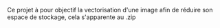 Ce projet à pour objectif la vectorisation d'une image afin de réduire son espace de stockage, cela s'apparente au .zip
